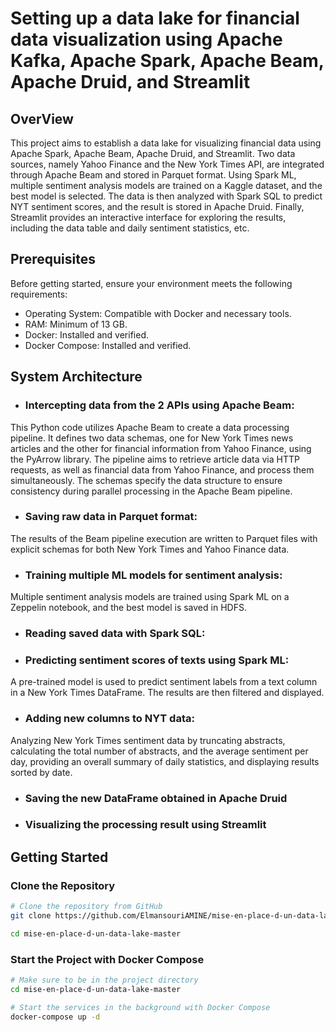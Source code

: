 # Setting up a data lake for financial data visualization using Apache Kafka, Apache Spark, Apache Beam, Apache Druid, and Streamlit

## OverView
This project aims to establish a data lake for visualizing financial data using Apache Spark, Apache Beam, Apache Druid, and Streamlit. Two data sources, namely Yahoo Finance and the New York Times API, are integrated through Apache Beam and stored in Parquet format. Using Spark ML, multiple sentiment analysis models are trained on a Kaggle dataset, and the best model is selected. The data is then analyzed with Spark SQL to predict NYT sentiment scores, and the result is stored in Apache Druid. Finally, Streamlit provides an interactive interface for exploring the results, including the data table and daily sentiment statistics, etc.

## Prerequisites
Before getting started, ensure your environment meets the following requirements:
-  Operating System: Compatible with Docker and necessary tools.
-  RAM: Minimum of 13 GB.
-  Docker: Installed and verified.
-  Docker Compose: Installed and verified.
## System Architecture
-   ### Intercepting data from the 2 APIs using Apache Beam:
This Python code utilizes Apache Beam to create a data processing pipeline. It defines two data schemas, one for New York Times news articles and the other for financial information from Yahoo Finance, using the PyArrow library. The pipeline aims to retrieve article data via HTTP requests, as well as financial data from Yahoo Finance, and process them simultaneously. The schemas specify the data structure to ensure consistency during parallel processing in the Apache Beam pipeline.

-  ### Saving raw data in Parquet format:
The results of the Beam pipeline execution are written to Parquet files with explicit schemas for both New York Times and Yahoo Finance data.

-  ### Training multiple ML models for sentiment analysis:
Multiple sentiment analysis models are trained using Spark ML on a Zeppelin notebook, and the best model is saved in HDFS.

-  ### Reading saved data with Spark SQL:

-  ###  Predicting sentiment scores of texts using Spark ML:
A pre-trained model is used to predict sentiment labels from a text column in a New York Times DataFrame. The results are then filtered and displayed.

-  ###  Adding new columns to NYT data:
Analyzing New York Times sentiment data by truncating abstracts, calculating the total number of abstracts, and the average sentiment per day, providing an overall summary of daily statistics, and displaying results sorted by date.

-  ### Saving the new DataFrame obtained in Apache Druid

-  ### Visualizing the processing result using Streamlit

## Getting Started
### Clone the Repository
```bash
# Clone the repository from GitHub
git clone https://github.com/ElmansouriAMINE/mise-en-place-d-un-data-lake-master.git

cd mise-en-place-d-un-data-lake-master
```
### Start the Project with Docker Compose
```bash
# Make sure to be in the project directory
cd mise-en-place-d-un-data-lake-master

# Start the services in the background with Docker Compose
docker-compose up -d
```

